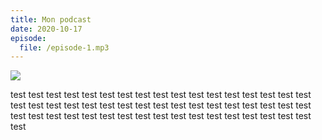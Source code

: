 ```yaml
---
title: Mon podcast
date: 2020-10-17
episode:
  file: /episode-1.mp3
---
```

![](/cover.png)

test test test test test test test test test test test test test test test test test test test test test test test test test test test test test test test test test test test test test test test test test test test test test test test test test test test test